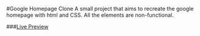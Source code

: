 #Google Homepage Clone
A small project that aims to recreate the google homepage with html and CSS. All the elements are non-functional.

###[Live Preview](https://hebliscode.github.io/google-homepage/)
